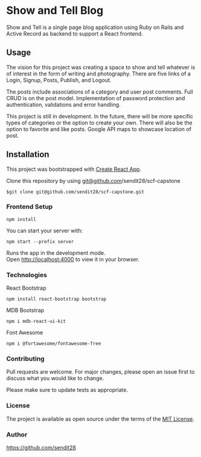 # Show and Tell Blog

Show and Tell is a single page blog application using Ruby on Rails and Active Record as backend to support a React frontend.


## Usage
The vision for this project was creating a space to show and tell whatever is of interest in the form of writing and photography.  There are five links of a Login, Signup, Posts, Publish, and Logout.

The posts include associations of a category and user post comments.  Full CRUD is on the post model.  Implementation of password protection and authentication, validations and error handling.

This project is still in development.  In the future, there will be more specific types of categories or the option to create your own.  There will also be the option to favorite and like posts.  Google API maps to showcase location of post.


## Installation
This project was bootstrapped with [Create React App](https://github.com/facebook/create-react-app).

Clone this repository by using git@github.com/sendit28/scf-capstone

```console
$git clone git@github.com/sendit28/scf-capstone.git
```

### Frontend Setup

```console
npm install
```
You can start your server with:
```console
npm start --prefix server
```

Runs the app in the development mode.\
Open [http://localhost:4000](http://localhost:4000) to view it in your 
browser.

### Technologies
React Bootstrap
```console
npm install react-bootstrap bootstrap
```
MDB Bootstrap
```console
npm i mdb-react-ui-kit
```
Font Awesome
```console
npm i @fortawesome/fontawesome-free
```
### Contributing
Pull requests are welcome. For major changes, please open an issue first to discuss what you would like to change.

Please make sure to update tests as appropriate.

### License
The project is available as open source under the terms of the [MIT License](https://opensource.org/licenses/MIT).

### Author
https://github.com/sendit28


